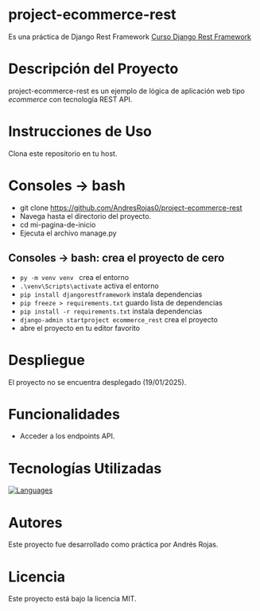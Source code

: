 # project-ecommerce-rest
Es una práctica de Django Rest Framework
[Curso Django Rest Framework](https://www.youtube.com/playlist?list=PLMbRqrU_kvbRI4PgSzgbh8XPEwC1RNj8F)

# Descripción del Proyecto
project-ecommerce-rest es un ejemplo de lógica de aplicación web tipo _ecommerce_ con tecnología REST API.

# Instrucciones de Uso
Clona este repositorio en tu host.

# Consoles -> bash
* git clone https://github.com/AndresRojas0/project-ecommerce-rest
* Navega hasta el directorio del proyecto.
* cd mi-pagina-de-inicio  
* Ejecuta el archivo manage.py

## Consoles -> bash: crea el proyecto de cero
* ``` py -m venv venv  ```  crea el entorno
* ``` .\venv\Scripts\activate ``` activa el entorno
* ``` pip install djangorestframework ``` instala dependencias
* ``` pip freeze > requirements.txt ``` guardo lista de dependencias
* ``` pip install -r requirements.txt ``` instala dependencias
* ``` django-admin startproject ecommerce_rest ``` crea el proyecto
* abre el proyecto en tu editor favorito

# Despliegue
El proyecto no se encuentra desplegado (19/01/2025).

# Funcionalidades
* Acceder a los endpoints API.

# Tecnologías Utilizadas
[![Languages](https://skillicons.dev/icons?i=python,django)](https://skillicons.dev)

# Autores
Este proyecto fue desarrollado como práctica por Andrés Rojas.

# Licencia
Este proyecto está bajo la licencia MIT.